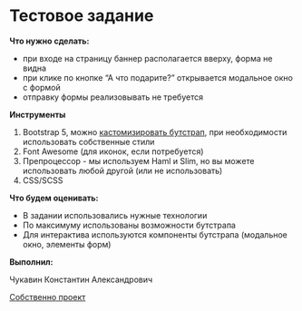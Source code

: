 # Тестовое задание


**Что нужно сделать:**

- при входе на страницу баннер располагается вверху, форма не видна
- при клике по кнопке “А что подарите?” открывается модальное окно с формой
- отправку формы реализовывать не требуется

**Инструменты**

1. Bootstrap 5, можно [кастомизировать бутстрап](https://getbootstrap.com/docs/5.2/customize/overview/), при необходимости использовать собственные стили
2. Font Awesome (для иконок, если потребуется)
3. Препроцессор - мы используем Haml и Slim, но вы можете использовать любой другой (или не использовать)
4. CSS/SCSS

**Что будем оценивать:**

- В задании использовались нужные технологии
- По максимуму использованы возможности бутстрапа
- Для интерактива используются компоненты бутстрапа (модальное окно, элементы форм)


**Выполнил:**

Чукавин Константин Александрович

[Собственно проект](https://konstantinchukavin.github.io/Hexlet/)